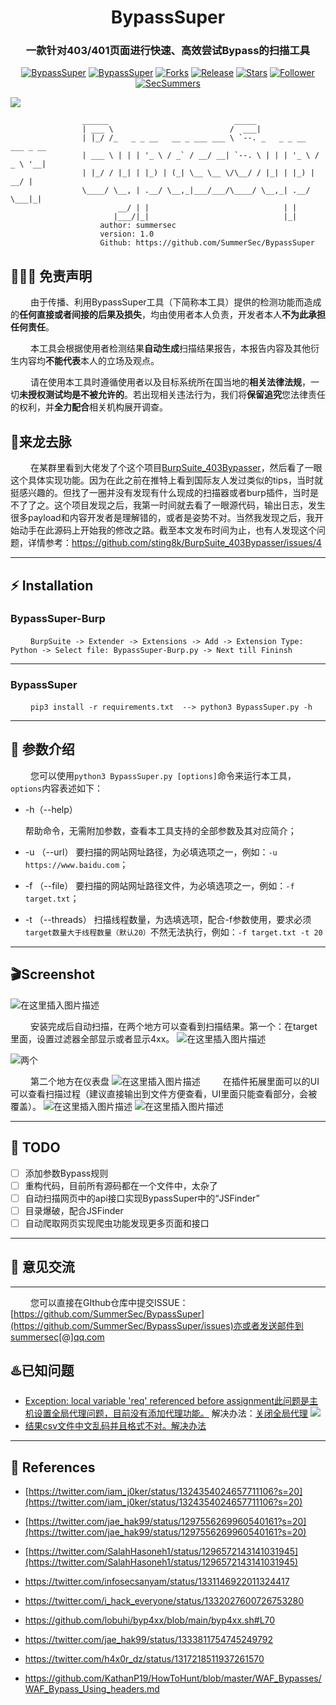 <h1 align="center" >BypassSuper</h1>
<h3 align="center" >一款针对403/401页面进行快速、高效尝试Bypass的扫描工具</h3>
 <p align="center">
    <a href="https://github.com/SummerSec/BypassSuper"><img alt="BypassSuper" src="https://img.shields.io/badge/python-3.X-blueviolet"></a>
    <a href="https://github.com/SummerSec/BypassSuper"><img alt="BypassSuper" src="https://img.shields.io/badge/Bypass-Super-green"></a>
    <a href="https://github.com/SummerSec/BypassSuper"><img alt="Forks" src="https://img.shields.io/github/forks/SummerSec/BypassSuper"></a>
     <a href="https://github.com/SummerSec/BypassSuper"><img alt="Release" src="https://img.shields.io/github/release/SummerSec/BypassSuper.svg"></a>
  <a href="https://github.com/SummerSec/BypassSuper"><img alt="Stars" src="https://img.shields.io/github/stars/SummerSec/BypassSuper.svg?style=social&label=Stars"></a>
     <a href="https://github.com/SummerSec"><img alt="Follower" src="https://img.shields.io/github/followers/SummerSec.svg?style=social&label=Follow"></a>
	<a href="https://twitter.com/SecSummers"><img alt="SecSummers" src="https://img.shields.io/twitter/follow/SecSummers.svg"></a>
	<a xmlns="http://www.w3.org/2000/svg" xmlns:xlink="http://www.w3.org/1999/xlink" xlink:href="https://visitor-badge.laobi.icu"><rect fill="rgba(0,0,0,0)" height="20" width="49.6"/></a>
	<a xmlns="http://www.w3.org/2000/svg" xmlns:xlink="http://www.w3.org/1999/xlink" xlink:href="https://visitor-badge.laobi.icu"><rect fill="rgba(0,0,0,0)" height="20" width="17.0" x="49.6"/></a>
	</p>

![](https://visitor-badge.laobi.icu/badge?page_id=SummerSec.BypassSuper)



```
                ______                            _____
                | ___ \                          /  ___|
                | |_/ /_   _ _ __   __ _ ___ ___ \ `--. _   _ _ __   ___ _ __
                | ___ \ | | | '_ \ / _` / __/ __| `--. \ | | | '_ \ / _ \ '__|
                | |_/ / |_| | |_) | (_| \__ \__ \/\__/ / |_| | |_) |  __/ |
                \____/ \__, | .__/ \__,_|___/___/\____/ \__,_| .__/ \___|_|
                        __/ | |                              | |
                       |___/|_|                              |_|
                    author: summersec
                    version: 1.0
                    Github: https://github.com/SummerSec/BypassSuper
````

##  👮🏻‍♀️ 免责声明

&emsp;&emsp; 由于传播、利用BypassSuper工具（下简称本工具）提供的检测功能而造成的**任何直接或者间接的后果及损失**，均由使用者本人负责，开发者本人**不为此承担任何责任**。

&emsp;&emsp; 本工具会根据使用者检测结果**自动生成**扫描结果报告，本报告内容及其他衍生内容均**不能代表**本人的立场及观点。

&emsp;&emsp; 请在使用本工具时遵循使用者以及目标系统所在国当地的**相关法律法规**，一切**未授权测试均是不被允许的**。若出现相关违法行为，我们将**保留追究**您法律责任的权利，并**全力配合**相关机构展开调查。




## :dragon:来龙去脉
&emsp;&emsp; 在某群里看到大佬发了个这个项目[BurpSuite_403Bypasser](https://github.com/sting8k/BurpSuite_403Bypasser)，然后看了一眼这个具体实现功能。因为在此之前在推特上看到国际友人发过类似的tips，当时就挺感兴趣的。但找了一圈并没有发现有什么现成的扫描器或者burp插件，当时是不了了之。这个项目发现之后，我第一时间就去看了一眼源代码，输出日志，发生很多payload和内容开发者是理解错的，或者是姿势不对。当然我发现之后，我开始动手在此源码上开始我的修改之路。截至本文发布时间为止，也有人发现这个问题，详情参考：https://github.com/sting8k/BurpSuite_403Bypasser/issues/4

---



## :zap: Installation


### BypassSuper-Burp

&emsp;&emsp; `BurpSuite -> Extender -> Extensions -> Add -> Extension Type: Python -> Select file: BypassSuper-Burp.py -> Next till Fininsh`

---
### BypassSuper
&emsp;&emsp; ``pip3 install -r requirements.txt  --> python3 BypassSuper.py -h``

---

## :clap: 参数介绍
&emsp;&emsp; 您可以使用`python3 BypassSuper.py [options]`命令来运行本工具，`options`内容表述如下：
* -h（--help）

  帮助命令，无需附加参数，查看本工具支持的全部参数及其对应简介；
* -u （--url）
 要扫描的网站网址路径，为必填选项之一，例如：`-u https://www.baidu.com`；
 * -f （--file）
 要扫描的网站网址路径文件，为必填选项之一，例如：`-f target.txt`；
 * -t （--threads）
扫描线程数量，为选填选项，配合-f参数使用，要求必须`target数量大于线程数量（默认20）`不然无法执行，例如：`-f target.txt -t 20`

---


## :clapper:Screenshot

![在这里插入图片描述](https://img-blog.csdnimg.cn/20201207095047803.png)



&emsp;&emsp; 安装完成后自动扫描，在两个地方可以查看到扫描结果。第一个：在target里面，设置过滤器全部显示或者显示4xx。
![在这里插入图片描述](https://img-blog.csdnimg.cn/20201206225513435.png)

![两个](https://img-blog.csdnimg.cn/20201207094215278.png)

&emsp;&emsp;  第二个地方在仪表盘
![在这里插入图片描述](https://img-blog.csdnimg.cn/20201207094338881.png)
&emsp;&emsp; 在插件拓展里面可以的UI可以查看扫描过程（建议直接输出到文件方便查看，UI里面只能查看部分，会被覆盖）。
![在这里插入图片描述](https://img-blog.csdnimg.cn/20201207094526995.png)
![在这里插入图片描述](https://img-blog.csdnimg.cn/20201207095902133.png)



---

## :memo: TODO
- [ ]  添加参数Bypass规则
- [ ]  重构代码，目前所有源码都在一个文件中，太杂了
- [ ]  自动扫描网页中的api接口实现BypassSuper中的“JSFinder”
- [ ]  目录爆破，配合JSFinder
- [ ]  自动爬取网页实现爬虫功能发现更多页面和接口

----
## 📝 意见交流

---
&emsp;&emsp; 您可以直接在GIthub仓库中提交ISSUE：[https://github.com/SummerSec/BypassSuper](https://github.com/SummerSec/BypassSuper/issues)亦或者发送邮件到summersec[@]qq.com


## :hotsprings:已知问题
* [Exception: local variable 'req' referenced before assignment此问题是主机设置全局代理问题，目前没有添加代理功能。](https://github.com/SummerSec/BypassSuper/issues/3) 解决办法：[关闭全局代理](https://github.com/SummerSec/BypassSuper/issues/3)
![](https://img-blog.csdnimg.cn/20201207100058886.png)
* [结果csv文件中文乱码并且格式不对。](https://github.com/SummerSec/BypassSuper/issues/2)[解决办法](https://github.com/SummerSec/BypassSuper/issues/2)

----

## :book: References
* [https://twitter.com/iam_j0ker/status/1324354024657711106?s=20](https://twitter.com/iam_j0ker/status/1324354024657711106?s=20)
* [https://twitter.com/jae_hak99/status/1297556269960540161?s=20](https://twitter.com/jae_hak99/status/1297556269960540161?s=20)
* [https://twitter.com/SalahHasoneh1/status/1296572143141031945](https://twitter.com/SalahHasoneh1/status/1296572143141031945)
* https://twitter.com/infosecsanyam/status/1331146922011324417

* https://twitter.com/i_hack_everyone/status/1332027600726753280

* https://github.com/lobuhi/byp4xx/blob/main/byp4xx.sh#L70

* https://twitter.com/jae_hak99/status/1333811754745249792

* https://twitter.com/h4x0r_dz/status/1317218511937261570

* https://github.com/KathanP19/HowToHunt/blob/master/WAF_Bypasses/WAF_Bypass_Using_headers.md



